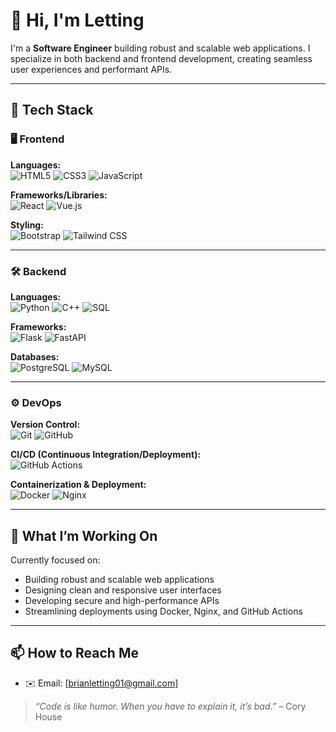 # 👋 Hi, I'm Letting

I'm a **Software Engineer**  building robust and scalable web applications. I specialize in both backend and frontend development, creating seamless user experiences and performant APIs.

---

## 🚀 Tech Stack

### 🖥️ Frontend

**Languages:**  
![HTML5](https://img.shields.io/badge/-HTML5-E34F26?logo=html5&logoColor=fff&style=flat)
![CSS3](https://img.shields.io/badge/-CSS3-1572B6?logo=css3&logoColor=fff&style=flat)
![JavaScript](https://img.shields.io/badge/-JavaScript-F7DF1E?logo=javascript&logoColor=000&style=flat)

**Frameworks/Libraries:**  
![React](https://img.shields.io/badge/-React-61DAFB?logo=react&logoColor=000&style=flat)
![Vue.js](https://img.shields.io/badge/-Vue.js-4FC08D?logo=vue.js&logoColor=fff&style=flat)

**Styling:**  
![Bootstrap](https://img.shields.io/badge/-Bootstrap-7952B3?logo=bootstrap&logoColor=fff&style=flat)
![Tailwind CSS](https://img.shields.io/badge/-Tailwind%20CSS-38B2AC?logo=tailwind-css&logoColor=fff&style=flat)

---

### 🛠️ Backend

**Languages:**  
![Python](https://img.shields.io/badge/-Python-3776AB?logo=python&logoColor=fff&style=flat)
![C++](https://img.shields.io/badge/-C++-00599C?logo=c%2b%2b&logoColor=white&style=flat)
![SQL](https://img.shields.io/badge/-SQL-003B57?logo=postgresql&logoColor=white&style=flat)

**Frameworks:**  
![Flask](https://img.shields.io/badge/-Flask-000?logo=flask&logoColor=white&style=flat)
![FastAPI](https://img.shields.io/badge/-FastAPI-009688?logo=fastapi&logoColor=white&style=flat)

**Databases:**  
![PostgreSQL](https://img.shields.io/badge/-PostgreSQL-336791?logo=postgresql&logoColor=white&style=flat)
![MySQL](https://img.shields.io/badge/-MySQL-4479A1?logo=mysql&logoColor=white&style=flat)

---

### ⚙️ DevOps

**Version Control:**  
![Git](https://img.shields.io/badge/-Git-F05032?logo=git&logoColor=white&style=flat)
![GitHub](https://img.shields.io/badge/-GitHub-181717?logo=github&logoColor=white&style=flat)

**CI/CD (Continuous Integration/Deployment):**  
![GitHub Actions](https://img.shields.io/badge/-GitHub%20Actions-2088FF?logo=github-actions&logoColor=white&style=flat)

**Containerization & Deployment:**  
![Docker](https://img.shields.io/badge/-Docker-2496ED?logo=docker&logoColor=white&style=flat)
![Nginx](https://img.shields.io/badge/-Nginx-009639?logo=nginx&logoColor=white&style=flat)

---

## 🧠 What I’m Working On

Currently focused on:

- Building robust and scalable web applications
- Designing clean and responsive user interfaces
- Developing secure and high-performance APIs
- Streamlining deployments using Docker, Nginx, and GitHub Actions


---

## 📫 How to Reach Me

- ✉️ Email: [brianletting01@gmail.com]



> *“Code is like humor. When you have to explain it, it’s bad.”* – Cory House
